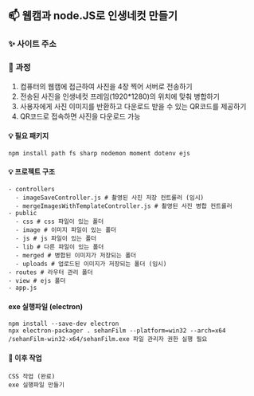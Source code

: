 ## 📫 웹캠과 node.JS로 인생네컷 만들기

### ✨ 사이트 주소

### 📌 과정
1. 컴퓨터의 웹캠에 접근하여 사진을 4장 찍어 서버로 전송하기
2. 전송된 사진을 인생네컷 프레임(1920*1280)의 위치에 맞춰 병합하기
3. 사용자에게 사진 이미지를 반환하고 다운로드 받을 수 있는 QR코드를 제공하기
4. QR코드로 접속하면 사진을 다운로드 가능

#### 💡 필요 패키지
```
npm install path fs sharp nodemon moment dotenv ejs
```
#### 💡 프로젝트 구조
```
- controllers
  - imageSaveController.js # 촬영된 사진 저장 컨트롤러 (임시)
  - mergeImagesWithTemplateController.js # 촬영된 사진 병합 컨트롤러
- public
  - css # css 파일이 있는 폴더
  - image # 이미지 파일이 있는 폴더
  - js # js 파일이 있는 폴더
  - lib # 다른 파일이 있는 폴더
  - merged # 병합된 이미지가 저장되는 폴더
  - uploads # 업로드된 이미지가 저장되는 폴더 (임시)
- routes # 라우터 관리 폴더
- view # ejs 폴더
- app.js
```

#### exe 실행파일 (electron)
```
npm install --save-dev electron
npx electron-packager . sehanFilm --platform=win32 --arch=x64
/sehanFilm-win32-x64/sehanFilm.exe 파일 관리자 권한 실행 필요
```

#### 💬 이후 작업
```
CSS 작업 (완료)
exe 실행파일 만들기
```